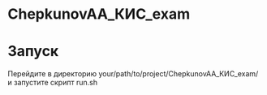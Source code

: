 # ChepkunovAA_КИС_exam

# Запуск
Перейдите в директорию your/path/to/project/ChepkunovAA_КИС_exam/ и запустите скрипт run.sh
